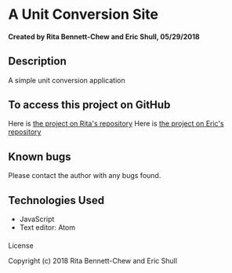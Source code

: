# A Unit Conversion Site

#### Created by Rita Bennett-Chew and Eric Shull, 05/29/2018

## Description
A simple unit conversion application

## To access this project on GitHub
Here is [the project on Rita's repository](https://github.com/ritabc/unit-conversion)
Here is [the project on Eric's repository](https://github.com/eshull/unit-conversion)

## Known bugs
Please contact the author with any bugs found.

## Technologies Used
* JavaScript
* Text editor: Atom

####
License

Copyright (c) 2018 Rita Bennett-Chew and Eric Shull
